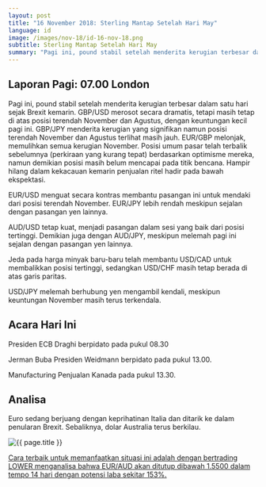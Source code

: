 ```yaml
---
layout: post
title: "16 November 2018: Sterling Mantap Setelah Hari May"
language: id
image: /images/nov-18/id-16-nov-18.png
subtitle: Sterling Mantap Setelah Hari May
summary: "Pagi ini, pound stabil setelah menderita kerugian terbesar dalam satu hari sejak Brexit kemarin. GBP/USD merosot secara dramatis, tetapi masih tetap di atas posisi terendah November dan Agustus, dengan keuntungan kecil pagi ini"
---
```

## Laporan Pagi: 07.00 London

Pagi ini, pound stabil setelah menderita kerugian terbesar dalam satu hari sejak Brexit kemarin. GBP/USD merosot secara dramatis, tetapi masih tetap di atas posisi terendah November dan Agustus, dengan keuntungan kecil pagi ini. GBP/JPY menderita kerugian yang signifikan namun posisi terendah November dan Agustus terlihat masih jauh. EUR/GBP melonjak, memulihkan semua kerugian November. Posisi umum pasar telah terbalik sebelumnya (perkiraan yang kurang tepat) berdasarkan optimisme mereka, namun demikian posisi masih belum mencapai pada titik bencana. Hampir hilang dalam kekacauan kemarin penjualan ritel hadir pada bawah ekspektasi.

EUR/USD menguat secara kontras membantu pasangan ini untuk mendaki dari posisi terendah November. EUR/JPY lebih rendah meskipun sejalan dengan pasangan yen lainnya.

AUD/USD tetap kuat, menjadi pasangan dalam sesi yang baik dari posisi tertinggi. Demikian juga dengan AUD/JPY, meskipun melemah pagi ini sejalan dengan pasangan yen lainnya.

Jeda pada harga minyak baru-baru telah membantu USD/CAD untuk membalikkan posisi tertinggi, sedangkan USD/CHF masih tetap berada di atas garis paritas.

USD/JPY melemah berhubung yen mengambil kendali, meskipun keuntungan November masih terus terkendala.

## Acara Hari Ini

Presiden ECB Draghi berpidato pada pukul 08.30

Jerman Buba Presiden Weidmann berpidato pada pukul 13.00.

Manufacturing Penjualan Kanada pada pukul 13.30.

## Analisa

Euro sedang berjuang dengan keprihatinan Italia dan ditarik ke dalam penularan Brexit. Sebaliknya, dolar Australia terus berkilau.

<img src="{{ site.url }}/images/nov-18/id-16-nov-18.png" alt="{{ page.title }}" title="{{ page.title }}">

<a href="%LINK%%?currency=USD&market=forex&underlying=frxEURAUD&formname=higherlower&duration_amount=14&duration_units=d&amount=10&amount_type=stake&expiry_type=duration&barrier=1.5500" target="_blank">Cara terbaik untuk memanfaatkan situasi ini adalah dengan bertrading LOWER menganalisa bahwa EUR/AUD akan ditutup dibawah 1.5500 dalam tempo 14 hari dengan potensi laba sekitar 153%.</a>
